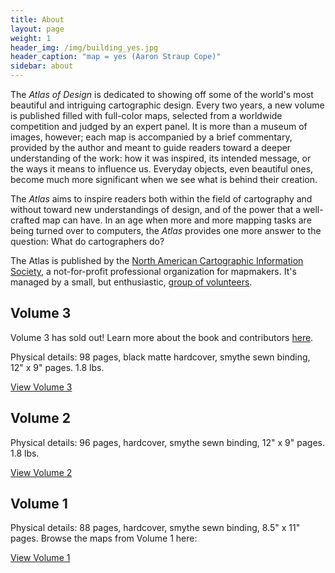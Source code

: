 ```yaml
---
title: About
layout: page
weight: 1
header_img: /img/building_yes.jpg
header_caption: "map = yes (Aaron Straup Cope)"
sidebar: about
---
```


The <em>Atlas of Design</em> is dedicated to showing off some of the world's most beautiful and intriguing cartographic design. Every two years, a new volume is published filled with full-color maps, selected from a worldwide competition and judged by an expert panel. It is more than a museum of images, however; each map is accompanied by a brief commentary, provided by the author and meant to guide readers toward a deeper understanding of the work: how it was inspired, its intended message, or the ways it means to influence us. Everyday objects, even beautiful ones, become much more significant when we see what is behind their creation.

The <em>Atlas</em> aims to inspire readers both within the field of cartography and without toward new understandings of design, and of the power that a well-crafted map can have. In an age when more and more mapping tasks are being turned over to computers, the <em>Atlas</em> provides one more answer to the question: What do cartographers do?

The Atlas is published by the <a href="http://nacis.org">North American Cartographic Information Society</a>, a not-for-profit professional organization for mapmakers. It's managed by a small, but enthusiastic, <a title="Staff" href="http://atlasofdesign.org/about/staff/">group of volunteers</a>.

## Volume 3

Volume 3 has sold out! Learn more about the book and contributors [here](/2016/10/16/v3-pre-release/).

Physical details: 98 pages, black matte hardcover, smythe sewn binding, 12" x 9" pages. 1.8 lbs.

<a class="button" href="http://atlasofdesign.org/three">View Volume 3</a>

## Volume 2

Physical details: 96 pages, hardcover, smythe sewn binding, 12" x 9" pages. 1.8 lbs.

<a class="button" href="http://atlasofdesign.org/two">View Volume 2</a>

## Volume 1
Physical details: 88 pages, hardcover, smythe sewn binding, 8.5" x 11" pages.
Browse the maps from Volume 1 here:

<a class="button" href="http://atlasofdesign.org/one">View Volume 1</a>

